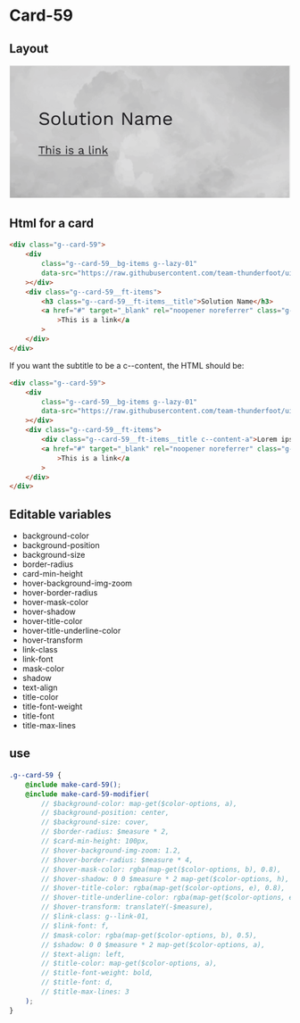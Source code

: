 # Card-59

## Layout

![alt text][card-59]

[card-59]: /src/img/global-components/card/card-59.jpg

## Html for a card

```html
<div class="g--card-59">
    <div
        class="g--card-59__bg-items g--lazy-01"
        data-src="https://raw.githubusercontent.com/team-thunderfoot/ui/main/src/img/global-components/bg-placeholder.jpg"
    ></div>
    <div class="g--card-59__ft-items">
        <h3 class="g--card-59__ft-items__title">Solution Name</h3>
        <a href="#" target="_blank" rel="noopener noreferrer" class="g--card-59__ft-items__link"
            >This is a link</a
        >
    </div>
</div>
```

If you want the subtitle to be a c--content, the HTML should be:

```html
<div class="g--card-59">
    <div
        class="g--card-59__bg-items g--lazy-01"
        data-src="https://raw.githubusercontent.com/team-thunderfoot/ui/main/src/img/global-components/bg-placeholder.jpg"
    ></div>
    <div class="g--card-59__ft-items">
        <div class="g--card-59__ft-items__title c--content-a">Lorem ipsum dolor sit amet.</div>
        <a href="#" target="_blank" rel="noopener noreferrer" class="g--card-59__ft-items__link"
            >This is a link</a
        >
    </div>
</div>
```

## Editable variables

-   background-color
-   background-position
-   background-size
-   border-radius
-   card-min-height
-   hover-background-img-zoom
-   hover-border-radius
-   hover-mask-color
-   hover-shadow
-   hover-title-color
-   hover-title-underline-color
-   hover-transform
-   link-class
-   link-font
-   mask-color
-   shadow
-   text-align
-   title-color
-   title-font-weight
-   title-font
-   title-max-lines

## use

```scss
.g--card-59 {
    @include make-card-59();
    @include make-card-59-modifier(
        // $background-color: map-get($color-options, a),
        // $background-position: center,
        // $background-size: cover,
        // $border-radius: $measure * 2,
        // $card-min-height: 100px,
        // $hover-background-img-zoom: 1.2,
        // $hover-border-radius: $measure * 4,
        // $hover-mask-color: rgba(map-get($color-options, b), 0.8),
        // $hover-shadow: 0 0 $measure * 2 map-get($color-options, h),
        // $hover-title-color: rgba(map-get($color-options, e), 0.8),
        // $hover-title-underline-color: rgba(map-get($color-options, e), 0.8),
        // $hover-transform: translateY(-$measure),
        // $link-class: g--link-01,
        // $link-font: f,
        // $mask-color: rgba(map-get($color-options, b), 0.5),
        // $shadow: 0 0 $measure * 2 map-get($color-options, a),
        // $text-align: left,
        // $title-color: map-get($color-options, a),
        // $title-font-weight: bold,
        // $title-font: d,
        // $title-max-lines: 3
    );
}
```
